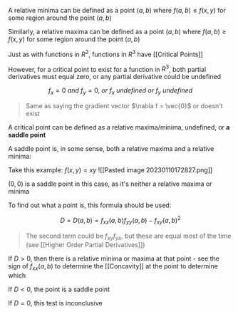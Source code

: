 A relative minima can be defined as a point $(a, b)$ where $f(a, b) \leq f(x, y)$ for some region around the point $(a, b)$

Similarly, a relative maxima can be defined as a point $(a, b)$ where $f(a, b) \geq f(x, y)$ for some region around the point $(a, b)$

Just as with functions in $R^2$, functions in $R^3$ have [[Critical Points]]

However, for a critical point to exist for a function in $R^3$, both partial derivatives must equal zero, or any partial derivative could be undefined

$$f_x = 0  \ and \ f_y = 0, \ or \ f_x \ undefined \ or \ f_y \ undefined$$
> Same as saying the gradient vector $\nabla f = \vec{0}$ or doesn't exist

A critical point can be defined as a relative maxima/minima, undefined, or **a saddle point**

A saddle point is, in some sense, both a relative maxima and a relative minima:

Take this example: $f(x, y) = xy$
![[Pasted image 20230110172827.png]]

$(0, 0)$ is a saddle point in this case, as it's neither a relative maxima or minima

To find out what a point is, this formula should be used:

$$D = D(a, b) = f_{xx}(a, b)f_{yy}(a, b) - f_{xy}(a, b)^2$$
> The second term could be $f_{xy}f_{yx}$, but these are equal most of the time (see [[Higher Order Partial Derivatives]])

If $D>0$, then there is a relative minima or maxima at that point - see the sign of $f_{xx}(a, b)$ to determine the [[Concavity]] at the point to determine which

If $D<0$, the point is a saddle point

If $D = 0$, this test is inconclusive

